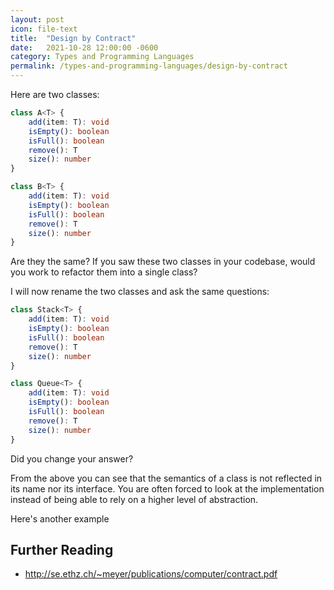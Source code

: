 ```yaml
---
layout: post
icon: file-text
title:  "Design by Contract"
date:   2021-10-28 12:00:00 -0600
category: Types and Programming Languages
permalink: /types-and-programming-languages/design-by-contract
---
```


<!--
* TOC
{:toc}
-->

Here are two classes:

```typescript
class A<T> {
    add(item: T): void
    isEmpty(): boolean
    isFull(): boolean
    remove(): T
    size(): number
}

class B<T> {
    add(item: T): void
    isEmpty(): boolean
    isFull(): boolean
    remove(): T
    size(): number
}
```

Are they the same? If you saw these two classes in your codebase, would you work to refactor
them into a single class?

I will now rename the two classes and ask the same questions:

```typescript
class Stack<T> {
    add(item: T): void
    isEmpty(): boolean
    isFull(): boolean
    remove(): T
    size(): number
}

class Queue<T> {
    add(item: T): void
    isEmpty(): boolean
    isFull(): boolean
    remove(): T
    size(): number
}
```

Did you change your answer?

From the above you can see that the semantics of a class is not reflected in its name
nor its interface. You are often forced to
look at the implementation instead of being able to rely on a higher level of abstraction.

Here's another example

## Further Reading

- <http://se.ethz.ch/~meyer/publications/computer/contract.pdf>
